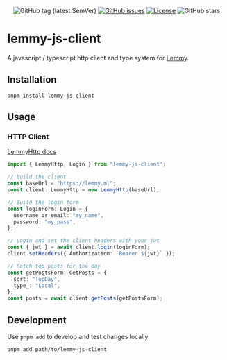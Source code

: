 <div align="center">

![GitHub tag (latest SemVer)](https://img.shields.io/github/tag/LemmyNet/lemmy-js-client.svg)
[![GitHub issues](https://img.shields.io/github/issues-raw/LemmyNet/lemmy-js-client.svg)](https://github.com/LemmyNet/lemmy-js-client/issues)
[![License](https://img.shields.io/github/license/LemmyNet/lemmy-js-client.svg)](LICENSE)
![GitHub stars](https://img.shields.io/github/stars/LemmyNet/lemmy-js-client?style=social)

</div>

# lemmy-js-client

A javascript / typescript http client and type system for [Lemmy](https://github.com/LemmyNet/lemmy).

## Installation

`pnpm install lemmy-js-client`

## Usage

### HTTP Client

[LemmyHttp docs](https://join-lemmy.org/api/classes/LemmyHttp.html)

```ts
import { LemmyHttp, Login } from "lemmy-js-client";

// Build the client
const baseUrl = "https://lemmy.ml";
const client: LemmyHttp = new LemmyHttp(baseUrl);

// Build the login form
const loginForm: Login = {
  username_or_email: "my_name",
  password: "my_pass",
};

// Login and set the client headers with your jwt
const { jwt } = await client.login(loginForm);
client.setHeaders({ Authorization: `Bearer ${jwt}` });

// Fetch top posts for the day
const getPostsForm: GetPosts = {
  sort: "TopDay",
  type_: "Local",
};
const posts = await client.getPosts(getPostsForm);
```

## Development

Use `pnpm add` to develop and test changes locally:

```
pnpm add path/to/lemmy-js-client
```
